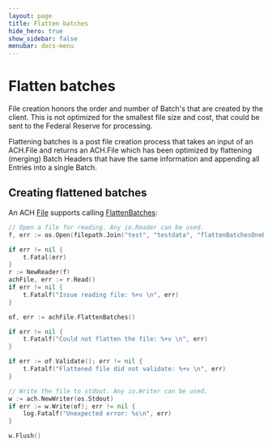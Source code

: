 ```yaml
---
layout: page
title: Flatten batches
hide_hero: true
show_sidebar: false
menubar: docs-menu
---
```


# Flatten batches

File creation honors the order and number of Batch's that are created by the client. This is not optimized for the smallest file size and cost, that could be sent to the Federal Reserve for processing.

Flattening batches is a post file creation process that takes an input of an ACH.File and returns an ACH.File which has been optimized by flattening (merging) Batch Headers that have the same information and appending all Entries into a single Batch.

## Creating flattened batches

An ACH [File](https://godoc.org/github.com/moov-io/ach#File) supports calling [FlattenBatches](https://godoc.org/github.com/moov-io/ach#File.FlattenBatches):

```go
// Open a file for reading. Any io.Reader can be used.
f, err := os.Open(filepath.Join("test", "testdata", "flattenBatchesOneBatchHeader.ach"))

if err != nil {
	t.Fatal(err)
}
r := NewReader(f)
achFile, err := r.Read()
if err != nil {
	t.Fatalf("Issue reading file: %+v \n", err)
}

of, err := achFile.FlattenBatches()

if err != nil {
	t.Fatalf("Could not flatten the file: %+v \n", err)
}

if err := of.Validate(); err != nil {
	t.Fatalf("Flattened file did not validate: %+v \n", err)
}

// Write the file to stdout. Any io.Writer can be used.
w := ach.NewWriter(os.Stdout)
if err := w.Write(of); err != nil {
	log.Fatalf("Unexpected error: %s\n", err)
}

w.Flush()
```
